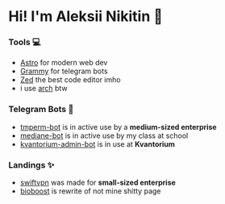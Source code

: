 # Hi! I'm Aleksii Nikitin 👋

### Tools 💻
- [Astro](https://astro.build) for modern web dev
- [Grammy](https://grammy.dev) for telegram bots
- [Zed](https://zed.dev) the best code editor imho
- i use [arch](https://archlinux.org) btw

### Telegram Bots 👾
- [tmperm-bot](https://github.com/mckoda09/tmperm-bot) is in active use by a **medium-sized enterprise**
- [mediane-bot](https://github.com/mckoda09/mediane-bot) is in active use by my class at school
- [kvantorium-admin-bot](https://github.com/mckoda09/kvantorium-admin-bot) is in use at **Kvantorium**

### Landings ✨
- [swiftvpn](https://github.com/mckoda09/swiftvpn) was made for **small-sized enterprise**
- [bioboost](https://github.com/mckoda09/bioboost) is rewrite of not mine shitty page
